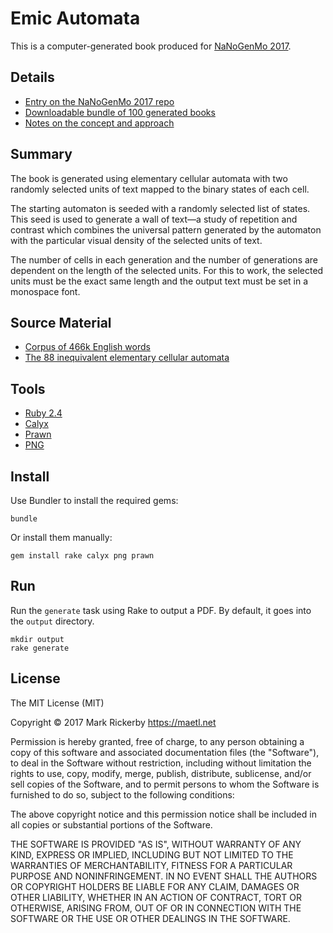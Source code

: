# Emic Automata

This is a computer-generated book produced for [NaNoGenMo 2017](https://github.com/NaNoGenMo/2017).

## Details

- [Entry on the NaNoGenMo 2017 repo](https://github.com/NaNoGenMo/2017/issues/123)
- [Downloadable bundle of 100 generated books](https://maetl.itch.io/emic-automata)
- [Notes on the concept and approach](https://maetl.net/notes/storyboard/generative-writing-with-cellular-automata)

## Summary

The book is generated using elementary cellular automata with two randomly selected units of text mapped to the binary states of each cell.

The starting automaton is seeded with a randomly selected list of states. This seed is used to generate a wall of text—a study of repetition and contrast which combines the universal pattern generated by the automaton with the particular visual density of the selected units of text.

The number of cells in each generation and the number of generations are dependent on the length of the selected units. For this to work, the selected units must be the exact same length and the output text must be set in a monospace font.

## Source Material

- [Corpus of 466k English words](https://github.com/dwyl/english-words)
- [The 88 inequivalent elementary cellular automata](https://en.wikipedia.org/wiki/Elementary_cellular_automaton#Random_initial_state)

## Tools

- [Ruby 2.4](https://ruby-lang.org)
- [Calyx](http://calyx-rb.org/)
- [Prawn](https://github.com/prawnpdf/prawn)
- [PNG](https://rubygems.org/gems/png)

## Install

Use Bundler to install the required gems:

```
bundle
```

Or install them manually:

```
gem install rake calyx png prawn
```

## Run

Run the `generate` task using Rake to output a PDF. By default, it goes into the `output` directory.

```
mkdir output
rake generate
```

## License

The MIT License (MIT)

Copyright © 2017 Mark Rickerby <https://maetl.net>

Permission is hereby granted, free of charge, to any person obtaining a copy
of this software and associated documentation files (the "Software"), to deal
in the Software without restriction, including without limitation the rights
to use, copy, modify, merge, publish, distribute, sublicense, and/or sell
copies of the Software, and to permit persons to whom the Software is
furnished to do so, subject to the following conditions:

The above copyright notice and this permission notice shall be included in
all copies or substantial portions of the Software.

THE SOFTWARE IS PROVIDED "AS IS", WITHOUT WARRANTY OF ANY KIND, EXPRESS OR
IMPLIED, INCLUDING BUT NOT LIMITED TO THE WARRANTIES OF MERCHANTABILITY,
FITNESS FOR A PARTICULAR PURPOSE AND NONINFRINGEMENT. IN NO EVENT SHALL THE
AUTHORS OR COPYRIGHT HOLDERS BE LIABLE FOR ANY CLAIM, DAMAGES OR OTHER
LIABILITY, WHETHER IN AN ACTION OF CONTRACT, TORT OR OTHERWISE, ARISING FROM,
OUT OF OR IN CONNECTION WITH THE SOFTWARE OR THE USE OR OTHER DEALINGS IN
THE SOFTWARE.
